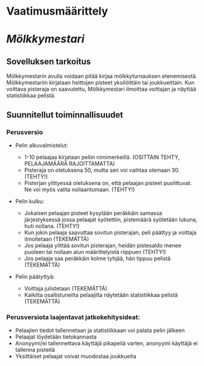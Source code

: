 # Vaatimusmäärittely

# *Mölkkymestari*

## Sovelluksen tarkoitus
Mölkkymestarin avulla voidaan pitää kirjaa mölkkyturnauksen etenemisestä. Mölkkymestariin kirjataan heittojen pisteet yksilöittäin tai joukkueittain. Kun voittava pisteraja on saavutettu, Mölkkymestari ilmoittaa voittajan ja näyttää statistiikkaa pelistä. 

## Suunnitellut toiminnallisuudet
### Perusversio
* Pelin alkuvalmistelut:
  * 1-10 pelaajaa kirjataan  peliin nimimerkeillä. (OSITTAIN TEHTY, PELAAJAMÄÄRÄ RAJOITTAMATTA)
  * Pisteraja on oletuksena 50, mutta sen voi vaihtaa olemaan 30. (TEHTY!)
  * Pisterjan ylittyessä oletuksena on, että pelaajan pisteet puolittuvat. Ne voi myös valita nollaantumaan. (TEHTY!)

* Pelin kulku:
  * Jokaisen pelaajan pisteet kysytään peräkkäin samassa järjestyksessä jossa pelaajat syötettiin, pistemäärä syötetään lukuna, huti nollana. (TEHTY!)
  * Kun jokin pelaaja saavuttaa sovitun pisterajan, peli päättyy ja voittaja ilmoitetaan (TEKEMÄTTÄ)
  * Jos pelaaja ylittää sovitun pisterajan, heidän pistesaldo menee puoleen tai nollaan alun määrittelyistä riippuen (TEHTY!)
  * Jos pelaaja saa peräkkäin kolme tyhjää, hän tippuu pelistä (TEKEMÄTTÄ)

* Pelin päätyttyä:
  * Voittaja julistetaan (TEKEMÄTTÄ)
  * Kaikilta osallistuneilta pelaajilta näytetään statistiikkaa pelistä (TEKEMÄTTÄ)

### Perusversiota laajentavat jatkokehitysideat:
  * Pelaajien tiedot tallennetaan ja statistiikkaan voi palata pelin jälkeen
  * Pelaajat löydetään tietokannasta
  * Anonyymi/ei tallennettava käyttäjä pikapeliä varten, anonyymi käyttäjä ei tallenna pisteitä
  * Yksittäiset pelaajat voivat muodostaa joukkueita
  
